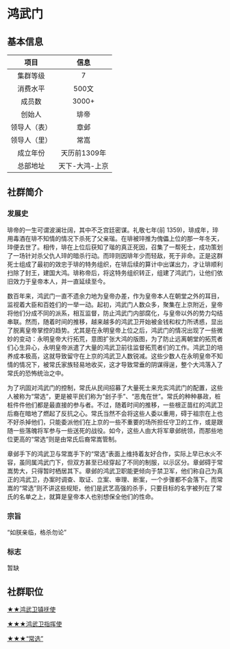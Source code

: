 # 鸿武门

## 基本信息

项目|信息
:--:|:--:
集群等级|7
消费水平|500文
成员数|3000+
创始人|琲帝
领导人（表）|章邺
领导人（里）|常嵩
成立年份|天历前1309年
总部地址|天下-大鸿-上京

## 社群简介

### 发展史

琲帝的一生可谓波澜壮阔，其中不乏宫廷密谋。礼敬七年(前 1359)，琲成年，琗用毒酒在琲不知情的情况下杀死了父亲瑎。在琲被琗推为傀儡上位的那一年冬天，琗便去世了。相传，琲在上位后获知了瑎的真正死因，召集了一帮死士，成功策划了一场针对杀父仇人琗的暗杀行动。而琗则因琲年少而轻敌，死于非命。正是这群死士组成了最初的效忠于琲的特务组织，在琲后续的算计中出谋出力，才让琲顺利扫除了封王，建国大鸿。琲称帝后，将这特务组织转正，组建了鸿武门，让他们依旧效力于皇帝本人，并一直延续至今。

数百年来，鸿武门一直不遗余力地为皇帝办差，作为皇帝本人在朝堂之外的耳目，监视着大臣和百姓们的一举一动。起初，鸿武门人数众多，聚集在上京附近，皇帝将他们分成不同的派系，相互监督，防止鸿武门内部腐化，与皇帝以外的势力勾结串联。然而，随着时间的推移，越来越多的鸿武卫开始被金钱和权力所诱惑，显出了脱离皇帝掌控的趋势。尤其是在永明皇帝上位之后，鸿武门的情况出现了一些微妙的变动：永明皇帝大行拓荒，意图扩张大鸿的版图，为了防止远离朝堂的拓荒者们心生异心，永明皇帝派遣了大量的鸿武卫前往监督拓荒者们的工作。鸿武卫的培养成本极高，这就导致留守在上京的鸿武卫人数锐减。这些少数人在永明皇帝不知情的情况下，被常氏家族轻易地收买，这才导致常垂的阴谋得逞，整个大鸿落入了常氏的恐怖统治之中。

为了巩固对鸿武门的控制，常氏从民间招募了大量死士来充实鸿武门的配置，这些人被称为“常选”，更是被平民们称为“刽子手”、“恶鬼在世”。常氏的种种暴政，桩桩件件他们都是最直接的参与者。不过，随着时间的推移，一些根正苗红的鸿武卫后裔在暗地了燃起了反抗之心。常氏当然不会将这些人委以重用，碍于祖宗在上也不好杀掉他们，只能委派他们在上京的一些不重要的场所担任守卫的工作，或是跟随一些落魄将军参与一些送死的战役。如今，这些人由大将军章邺统领，而那些地位更高的“常选”则是由常氏后裔常嵩管制。

章邺手下的鸿武卫与常嵩手下的“常选”表面上维持着友好合作，实际上早已水火不容，虽同属鸿武门下，但双方甚至已经穿起了不同的制服，以示区分。章邺碍于常嵩势大，只得暂时栖居其下。章邺的鸿武卫职能更倾向于禁卫军，他们称自己为真正的鸿武卫，办案时调查、取证、立案、审理、断案，一个步骤都不会落下。而常嵩的“常选”则不讲这些规矩，他们是武艺高强的杀手，只要目标的名字被列在了常氏的名单之上，就算是皇帝本人也别想保全他们的性命。

### 宗旨

“如朕亲临，格杀勿论”

### 标志

暂缺

## 社群职位

<a href="../pacificationEnvoy" target="_blank">★★鸿武卫镇抚使</a>

<a href="../commander" target="_blank">★★★鸿武卫指挥使</a>

<a href="../changChoice" target="_blank">★★★“常选”</a>

